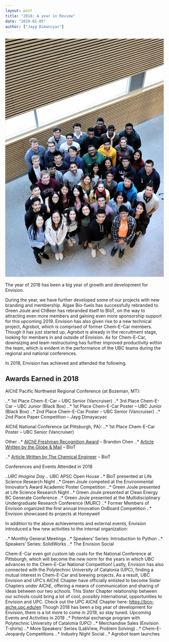 ```yaml
---
layout: post
title: "2018: A year in Review"
date: "2019-01-05"
author: ["Jayg Dimancyac"]
---
```


![Envision team](/assets/images/blog/2018-a-year-in-review/Envision-team.jpg)

The year of 2018 has been a big year of growth and development for Envision.

During the year, we have further developed some of our projects with new branding and membership. Algae Bio-fuels has successfully rebranded to Green Joule and ChBeer has rebranded itself to BIoT, on the way to attracting even more members and gaining even more sponsorship support for this upcoming 2019. Envision has also given rise to a new technical project, Agrobot, which is comprised of former Chem-E-Car members. Though it has just started up, Agrobot is already in the recruitment stage, looking for members in and outside of Envision. As for Chem-E-Car, downsizing and team restructuring has further improved productivity within the team, which is evident in the performance of the UBC teams during the regional and national conferences.

In 2018, Envision has achieved and attended the following.

## Awards Earned in 2018

AIChE Pacific Northwest Regional Conference (at Bozeman, MT):

..* 1st Place Chem-E-Car – UBC Senior (Vancruiser) 
..* 3rd Place Chem-E-Car – UBC Junior (Black Box)
..* 1st Place Chem-E-Car Poster – UBC Junior (Black Box)
..* 2nd Place Chem-E-Car Poster – UBC Senior (Vancruiser)
..* 2nd Place Paper Competition – Jayg Dimayacyac


AIChE National Conference (at Pittsburgh, PA):
..* 1st Place Chem-E-Car Poster – UBC Senior (Vancruiser)

Other
..* [AIChE Freshman Recognition Award](http://www.ubcenvision.com/news/2018/08/25/BrandonEarnsAward.html) – Brandon Chen
..* [Article Written by the Globe & Mail](https://www.theglobeandmail.com/news/british-columbia/ubc-students-brew-up-smartphone-app-to-help-craft-beer-makers/article37452195/) – BIoT

..* [Article Written by The Chemical Engineer](https://www.thechemicalengineer.com/features/the-internet-of-brewing/) – BioT

Conferences and Events Attended in 2018

..*UBC Imagine Day
..* UBC APSC Open House
..* BIoT presented at Life Science Research Night
..* Green Joule competed at the Environmental Innovator’s Award Academic Poster Competition
..* Green Joule presented at Life Science Research Night
..* Green Joule presented at Clean Energy BC Generate Conference
..* Green Joule presented at the Multidisciplinary Undergraduate Research Conference (MURC)
..* Former Members of Envision organized the first annual Innovation OnBoard Competition
..* Envision showcased its projects at Honeywell

In addition to the above achievements and external events, Envision introduced a few new activities to the internal organization: 

..* Monthly General Meetings
..* Speakers’ Series: Introduction to Python
..* Speakers’ Series: SolidWorks
..* The Envision Social

Chem-E-Car even got custom lab coats for the National Conference at Pittsburgh, which will become the new norm for the years in which UBC advances to the Chem-E-Car National Competition!
Lastly, Envision has also connected with the Polytechnic University of Catalonia (UPC), finding a mutual interest in Chem-E-Car and brewing projects. As a result, UBC Envision and UPC’s AIChE Chapter have officially enlisted to become Sister Chapters under AIChE, offering a means of communication and sharing of ideas between our two schools. This Sister Chapter relationship between our schools could bring a lot of cool, possibly international, opportunities to Envision and UPC.
Check out the UPC AIChE Chapter here: https://bcn-aiche.upc.edu/en
Though 2018 has been a big year of development for Envision, there is a lot more to come in 2019, so stay tuned.
Upcoming Events and Activities in 2019
..* Potential exchange program with Polytechnic University of Catalonia (UPC)
..* Merchandise Sales (Envision T-shirts)
..* More Speakers’ Series (LabView, Problem Solving)
..* Chem-E-Jeopardy Competitions
..* Industry Night Social
..* Agrobot team launches
